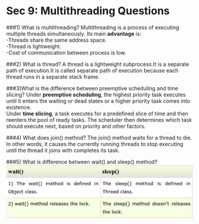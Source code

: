 # Sec 9: Multithreading Questions

###1) What is multithreading?
Multithreading is a process of executing multiple threads simultaneously. Its main **advantage** is:  
-Threads share the same address space.  
-Thread is lightweight.  
-Cost of communication between process is low.  

###2) What is thread?
A thread is a lightweight subprocess.It is a separate path of execution.It is called separate path of execution because each thread runs in a separate stack frame.

###3)What is the difference between preemptive scheduling and time slicing?
Under **preemptive scheduling**, the highest priority task executes until it enters the waiting or dead states or a higher priority task comes into existence.   
Under **time slicing**, a task executes for a predefined slice of time and then reenters the pool of ready tasks. The scheduler then determines which task should execute next, based on priority and other factors.

###4) What does join() method?
The join() method waits for a thread to die. In other words, it causes the currently running threads to stop executing until the thread it joins with completes its task.


###5) What is difference between wait() and sleep() method?
![](sec2_31.png)






































